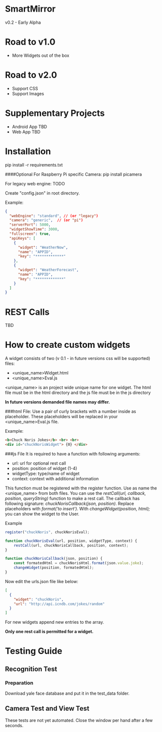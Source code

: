 # SmartMirror

v0.2 - Early Alpha

# Road to v1.0
- More Widgets out of the box

# Road to v2.0
- Support CSS
- Support Images

# Supplementary Projects
- Android App TBD
- Web App TBD

# Installation
pip install -r requirements.txt

####Optional
For Raspberry Pi specific Camera:
pip install picamera

For legacy web engine:
TODO

Create "config.json" in root directory.

Example:
```json
{
  "webEngine": "standard", // (or "legacy")
  "camera": "generic",  // (or "pi")
  "serverPort": 5000,
  "widgetShowTime": 3000,
  "fullscreen": true,
  "apiKeys": [
    {
      "widget": "WeatherNow",
      "name": "APPID",
      "key": "*************"
    },
    {
      "widget": "WeatherForecast",
      "name": "APPID",
      "key": "*************"
    }
  ]
}
```

# REST Calls
TBD



# How to create custom widgets
A widget consists of two (v 0.1 - in future versions css will be supported) files:
- <unique_name>Widget.html
- <unique_name>Eval.js

<unique_name> is an project wide unique name for one widget.
The html file must be in the html directory and the js file must be in the js directory

**In future versions demanded file names may differ.**

###html File:
Use a pair of curly brackets with a number inside as placeholder. These placeholders will be replaced in your <unique_name>Eval.js file.

Example:
```html
<b>Chuck Noris Jokes</b> <br> <br>
<div id="chuckNorisWidget"> {0} </div>
```

###js File
It is required to have a function with following arguments:
- url: url for optional rest call
- position: position of widget (1-4)
- widgetType: type/name of widget
- context: context with additional information

This function must be registered with the register function. Use as name the <unique_name> from both files.
You can use the *restCall(url, callback, position, queryString)* function to make a rest call.
The callback has following signature: *chuckNorisCallback(json, position)*.
Replace placeholders with *format('to insert')*.
With *changeWidget(position, html);* you can show the widget to the User.

Example 
```javascript
register("chuckNoris", chuckNorisEval);

function chuckNorisEval(url, position, widgetType, context) {
    restCall(url, chuckNorisCallback, position, context);
}

function chuckNorisCallback(json, position) {
    const formatedHtml = chuckNorisHtml.format(json.value.joke);
    changeWidget(position, formatedHtml);
}
```

Now edit the urls.json file like below:
```json
[
  {
    "widget": "chuckNoris",
    "url": "http://api.icndb.com/jokes/random"
  }
]
```
For new widgets append new entries to the array.


**Only one rest call is permitted for a widget.**


# Testing Guide
## Recognition Test
### Preparation
Download yale face database and put it in the test_data folder.
## Camera Test and View Test
These tests are not yet automated. Close the window per hand after a few seconds.